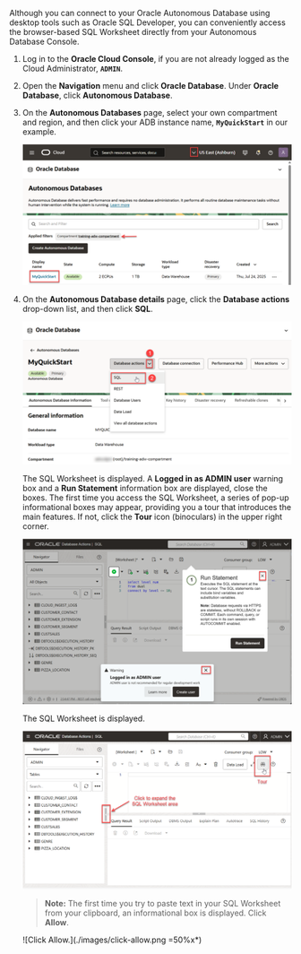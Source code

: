 <!--
    {
        "name":"Go to SQL Worksheet in Database Actions",
        "description":"(Redwood UI) Navigate to SQL Worksheet from the OCI service console.",
        "author":"Lauran K. Serhal, Consulting User Assistance Developer",
        "lastUpdated":"Lauran K. Serhal, July 2025"
    }
-->


Although you can connect to your Oracle Autonomous Database using desktop tools such as Oracle SQL Developer, you can conveniently access the browser-based SQL Worksheet directly from your Autonomous Database Console.

1. Log in to the **Oracle Cloud Console**, if you are not already logged as the Cloud Administrator, **`ADMIN`**.

2. Open the **Navigation** menu and click **Oracle Database**. Under **Oracle Database**, click **Autonomous Database**.

3. On the **Autonomous Databases** page, select your own compartment and region, and then click your ADB instance name, **`MyQuickStart`** in our example.

    ![The Autonomous Database is displayed and highlighted.](./images/adb-instances.png " ")

4. On the **Autonomous Database details** page, click the **Database actions** drop-down list, and then click **SQL**.

    ![From the Database Actions drop-down list, click SQL.](./images/click-db-actions-sql.png " ")

    The SQL Worksheet is displayed. A **Logged in as ADMIN user** warning box and a **Run Statement** information box are displayed, close the boxes. The first time you access the SQL Worksheet, a series of pop-up informational boxes may appear, providing you a tour that introduces the main features. If not, click the **Tour** icon (binoculars) in the upper right corner.

    ![Two boxes are displayed.](./images/displayed-boxes.png " ")

    The SQL Worksheet is displayed.

    ![The SQL Worksheet is displayed.](./images/sql-worksheet.png " ")

    >**Note:** The first time you try to paste text in your SQL Worksheet from your clipboard, an informational box is displayed. Click **Allow**.

    ![Click Allow.](./images/click-allow.png =50%x*)

